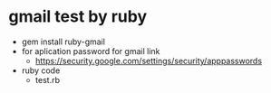 # gmail test by ruby

- gem install ruby-gmail
- for aplication password for gmail link
  - https://security.google.com/settings/security/apppasswords
- ruby code
  - test.rb
